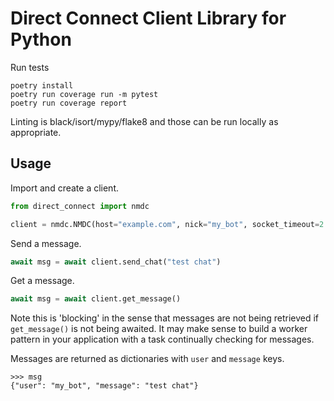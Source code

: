 # Direct Connect Client Library for Python

Run tests
```commandline
poetry install
poetry run coverage run -m pytest
poetry run coverage report
```

Linting is black/isort/mypy/flake8 and those can be run locally as appropriate.


## Usage

Import and create a client.
```python
from direct_connect import nmdc

client = nmdc.NMDC(host="example.com", nick="my_bot", socket_timeout=2.0)
```

Send a message.
```python
await msg = await client.send_chat("test chat")
```

Get a message.
```python
await msg = await client.get_message()
```
Note this is 'blocking' in the sense that messages are not being
retrieved if `get_message()` is not being awaited. It may make sense to
build a worker pattern in your application with a task continually
checking for messages.

Messages are returned as dictionaries with `user` and `message` keys.
```
>>> msg
{"user": "my_bot", "message": "test chat"}
```
